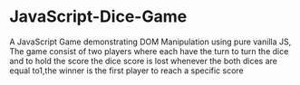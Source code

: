 # JavaScript-Dice-Game
A JavaScript Game demonstrating DOM Manipulation using pure vanilla JS, The game consist of two players where each have the turn to turn the dice and to hold the score the dice score is lost whenever the both dices are equal to1,the winner is the first player to reach a specific score 
